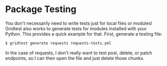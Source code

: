 # Package Testing

You don't necessarily need to write tests just for local files or modules!
Gridtest also works to generate tests for modules installed with your Python.
This provides a quick example for that. First, generate a testing file:

```bash
$ gridtest generate requests requests-tests.yml
```

In the case of requests, I don't really want to test post, delete, or patch
endpoints, so I can then open the file and just delete those chunks.
